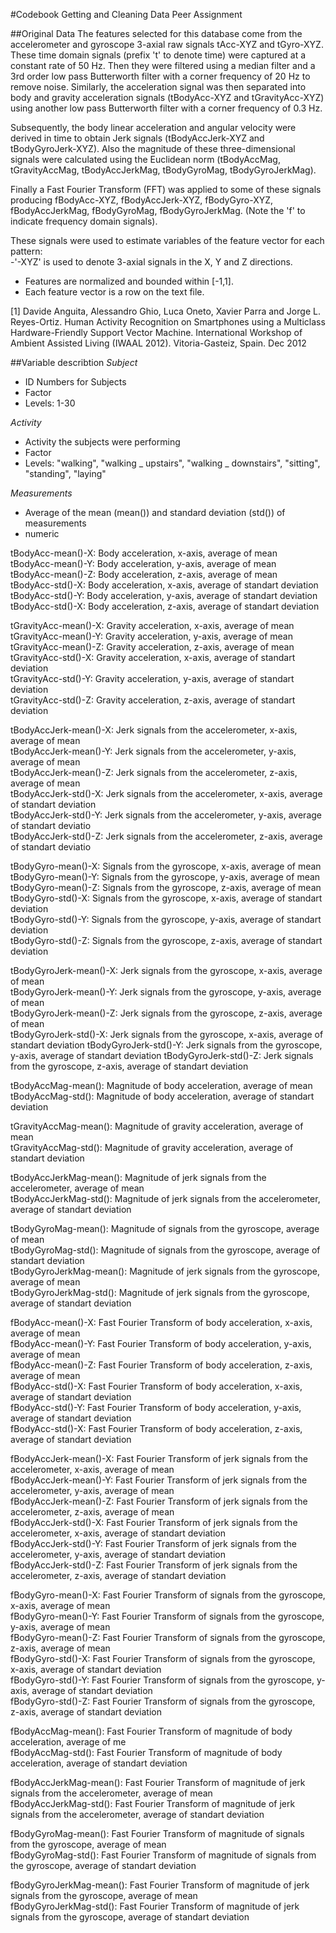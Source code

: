 #Codebook Getting and Cleaning Data Peer Assignment

##Original Data
The features selected for this database come from the accelerometer and gyroscope 3-axial raw signals tAcc-XYZ and tGyro-XYZ. These time domain signals (prefix 't' to denote time) were captured at a constant rate of 50 Hz. Then they were filtered using a median filter and a 3rd order low pass Butterworth filter with a corner frequency of 20 Hz to remove noise. 
Similarly, the acceleration signal was then separated into body and gravity acceleration signals (tBodyAcc-XYZ and tGravityAcc-XYZ) using another low pass Butterworth filter with a corner frequency of 0.3 Hz. 

Subsequently, the body linear acceleration and angular velocity were derived in time to obtain Jerk signals (tBodyAccJerk-XYZ and tBodyGyroJerk-XYZ). Also the magnitude of these three-dimensional signals were calculated using the Euclidean norm (tBodyAccMag, tGravityAccMag, tBodyAccJerkMag, tBodyGyroMag, tBodyGyroJerkMag). 

Finally a Fast Fourier Transform (FFT) was applied to some of these signals producing fBodyAcc-XYZ, fBodyAccJerk-XYZ, fBodyGyro-XYZ, fBodyAccJerkMag, fBodyGyroMag, fBodyGyroJerkMag. (Note the 'f' to indicate frequency domain signals). 

These signals were used to estimate variables of the feature vector for each pattern:  
-'-XYZ' is used to denote 3-axial signals in the X, Y and Z directions.
- Features are normalized and bounded within [-1,1].
- Each feature vector is a row on the text file.

[1] Davide Anguita, Alessandro Ghio, Luca Oneto, Xavier Parra and Jorge L. Reyes-Ortiz. Human Activity Recognition on Smartphones using a Multiclass Hardware-Friendly Support Vector Machine. International Workshop of Ambient Assisted Living (IWAAL 2012). Vitoria-Gasteiz, Spain. Dec 2012

##Variable describtion
*Subject*
- ID Numbers for Subjects
- Factor
- Levels: 1-30

*Activity*
- Activity the subjects were performing
- Factor
- Levels: "walking", "walking _ upstairs", "walking _ downstairs", "sitting", "standing", "laying"

*Measurements*
- Average of the mean (mean()) and standard deviation (std()) of measurements 
- numeric

tBodyAcc-mean()-X: Body acceleration, x-axis, average of mean  
tBodyAcc-mean()-Y: Body acceleration, y-axis, average of mean  
tBodyAcc-mean()-Z: Body acceleration, z-axis, average of mean   
tBodyAcc-std()-X: Body acceleration, x-axis, average of standart deviation   
tBodyAcc-std()-Y: Body acceleration, y-axis, average of standart deviation   
tBodyAcc-std()-X: Body acceleration, z-axis, average of standart deviation  

tGravityAcc-mean()-X: Gravity acceleration, x-axis, average of mean   
tGravityAcc-mean()-Y: Gravity acceleration, y-axis, average of mean   
tGravityAcc-mean()-Z: Gravity acceleration, z-axis, average of mean  
tGravityAcc-std()-X: Gravity acceleration, x-axis, average of standart deviation  
tGravityAcc-std()-Y: Gravity acceleration, y-axis, average of standart deviation   
tGravityAcc-std()-Z: Gravity acceleration, z-axis, average of standart deviation   

tBodyAccJerk-mean()-X: Jerk signals from the accelerometer, x-axis, average of mean           
tBodyAccJerk-mean()-Y: Jerk signals from the accelerometer, y-axis, average of mean        
tBodyAccJerk-mean()-Z: Jerk signals from the accelerometer, z-axis, average of mean   
tBodyAccJerk-std()-X: Jerk signals from the accelerometer, x-axis, average of standart  deviation           
tBodyAccJerk-std()-Y: Jerk signals from the accelerometer, y-axis, average of standart deviatio           
tBodyAccJerk-std()-Z: Jerk signals from the accelerometer, z-axis, average of standart deviatio           

tBodyGyro-mean()-X: Signals from the gyroscope, x-axis, average of mean           
tBodyGyro-mean()-Y: Signals from the gyroscope, y-axis, average of mean            
tBodyGyro-mean()-Z: Signals from the gyroscope, z-axis, average of mean            
tBodyGyro-std()-X: Signals from the gyroscope, x-axis, average of standart deviation          
tBodyGyro-std()-Y: Signals from the gyroscope, y-axis, average of standart deviation          
tBodyGyro-std()-Z: Signals from the gyroscope, z-axis, average of standart deviation          

tBodyGyroJerk-mean()-X: Jerk signals from the gyroscope, x-axis, average of mean           
tBodyGyroJerk-mean()-Y: Jerk signals from the gyroscope, y-axis, average of mean            
tBodyGyroJerk-mean()-Z: Jerk signals from the gyroscope, z-axis, average of mean            
tBodyGyroJerk-std()-X: Jerk signals from the gyroscope, x-axis, average of standart deviation 
tBodyGyroJerk-std()-Y: Jerk signals from the gyroscope, y-axis, average of standart deviation 
tBodyGyroJerk-std()-Z: Jerk signals from the gyroscope, z-axis, average of standart deviation 

tBodyAccMag-mean(): Magnitude of body acceleration, average of mean   
tBodyAccMag-std(): Magnitude of body acceleration, average of standart deviation   

tGravityAccMag-mean(): Magnitude of gravity acceleration, average of mean    
tGravityAccMag-std(): Magnitude of gravity acceleration, average of standart deviation    

tBodyAccJerkMag-mean(): Magnitude of jerk signals from the accelerometer, average of mean    
tBodyAccJerkMag-std(): Magnitude of jerk signals from the accelerometer, average of standart deviation      

tBodyGyroMag-mean(): Magnitude of signals from the gyroscope, average of mean     
tBodyGyroMag-std(): Magnitude of signals from the gyroscope, average of standart deviation     
tBodyGyroJerkMag-mean(): Magnitude of jerk signals from the gyroscope, average of mean    
tBodyGyroJerkMag-std(): Magnitude of jerk signals from the gyroscope, average of standart deviation      

fBodyAcc-mean()-X: Fast Fourier Transform of body acceleration, x-axis, average of mean    
fBodyAcc-mean()-Y: Fast Fourier Transform of body acceleration, y-axis, average of mean    
fBodyAcc-mean()-Z: Fast Fourier Transform of body acceleration, z-axis, average of mean     
fBodyAcc-std()-X: Fast Fourier Transform of body acceleration, x-axis, average of standart deviation     
fBodyAcc-std()-Y: Fast Fourier Transform of body acceleration, y-axis, average of standart deviation     
fBodyAcc-std()-X: Fast Fourier Transform of body acceleration, z-axis, average of standart deviation    

fBodyAccJerk-mean()-X: Fast Fourier Transform of jerk signals from the accelerometer, x-axis, average of mean      
fBodyAccJerk-mean()-Y: Fast Fourier Transform of jerk signals from the accelerometer, y-axis, average of mean     
fBodyAccJerk-mean()-Z: Fast Fourier Transform of jerk signals from the accelerometer, z-axis, average of mean      
fBodyAccJerk-std()-X: Fast Fourier Transform of jerk signals from the accelerometer, x-axis, average of standart deviation         
fBodyAccJerk-std()-Y: Fast Fourier Transform of jerk signals from the accelerometer, y-axis, average of standart deviation     
fBodyAccJerk-std()-Z: Fast Fourier Transform of jerk signals from the accelerometer, z-axis, average of standart deviation      

fBodyGyro-mean()-X: Fast Fourier Transform of signals from the gyroscope, x-axis, average of mean         
fBodyGyro-mean()-Y: Fast Fourier Transform of signals from the gyroscope, y-axis, average of mean       
fBodyGyro-mean()-Z: Fast Fourier Transform of signals from the gyroscope, z-axis, average of mean      
fBodyGyro-std()-X: Fast Fourier Transform of signals from the gyroscope, x-axis, average of standart deviation      
fBodyGyro-std()-Y: Fast Fourier Transform of signals from the gyroscope, y-axis, average of standart deviation       
fBodyGyro-std()-Z: Fast Fourier Transform of signals from the gyroscope, z-axis, average of standart deviation        

fBodyAccMag-mean(): Fast Fourier Transform of magnitude of body acceleration, average of me   
fBodyAccMag-std(): Fast Fourier Transform of magnitude of body acceleration, average of standart deviation           

fBodyAccJerkMag-mean(): Fast Fourier Transform of magnitude of jerk signals from the accelerometer, average of mean        
fBodyAccJerkMag-std(): Fast Fourier Transform of magnitude of jerk signals from the accelerometer, average of standart deviation       

fBodyGyroMag-mean(): Fast Fourier Transform of magnitude of signals from the gyroscope, average of mean      
fBodyGyroMag-std(): Fast Fourier Transform of magnitude of signals from the gyroscope, average of standart deviation        

fBodyGyroJerkMag-mean(): Fast Fourier Transform of magnitude of jerk signals from the gyroscope, average of mean     
fBodyGyroJerkMag-std(): Fast Fourier Transform of magnitude of jerk signals from the gyroscope, average of standart deviation       

